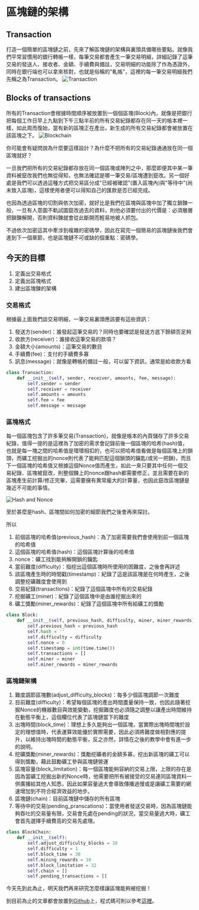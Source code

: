 # 區塊鏈的架構
## Transaction
打造一個簡單的區塊鏈之前，先來了解區塊鏈的架構與裏頭具備哪些要點。就像我們平常習慣用的銀行轉帳一樣，每筆交易都會產生一筆交易明細，詳細記錄了這筆交易的發送人、接收者、金額、手續費與備註，交易明細的功能除了作為憑證外，同時在銀行端也可以拿來核對，也就是俗稱的"軋帳"，這裡的每一筆交易明細我們先稱之為Transaction。
![Transaction](https://www.lkm543.site/it_iron_man/day2_1.png)

## Blocks of transactions
所有的Transaction會根據時間順序被放置到一個個區塊(Block)內，就像是把銀行把每個工作日早上九點到下午三點半前的所有交易紀錄都存在同一天的帳本裡一樣，如此周而復始，當有新的區塊正在產出，新生成的所有交易紀錄都會被放置在該區塊之下。
![Blockchain](https://www.lkm543.site/it_iron_man/day2_2.png)

你可能會有疑問說為什麼要這樣設計？為什麼不把所有的交易紀錄通通放在同一個區塊就好？

一旦我們把所有的交易紀錄都存放在同一個區塊或陣列之中，那麼即便其中某一筆資料被竄改我們也無從得知，也無法確認是哪一筆交易/區塊遭到竄改。另一個好處是我們可以透過這種方式把交易區分成"已經被確認"(置入區塊內)與"等待中"(尚未致入區塊)，這樣使用者便可以得知自己的匯款是否已經完成。

也因為透過區塊的切割與依次加密，就好比是我們在區塊與區塊中加了獨立鎖鍊一般，一旦有人意圖不軌試圖竄改過去的資料，則他必須要付出的代價是：必須層層把鎖鍊解開，否則資料鍊就會從此斷開而輕易地被人抓包。

不過依次加密這其中牽涉到複雜的密碼學，因此在寫完一個簡易的區塊鏈後我們會進到下一個章節，也是區塊鏈不可或缺的個重點：密碼學。

## 今天的目標
1. 定義出交易格式
2. 定義出區塊格式
3. 建出區塊鍊的架構

### 交易格式

根據最上面我們談交易明細，一筆交易裏頭應該要有這些資訊：

1. 發送方(sender)：誰發起這筆交易的？同時也要確認是發送方底下餘額否足夠
2. 收款方(receiver)：誰接收這筆交易的款項？
3. 金額大小(amounts)：這筆交易的數目
4. 手續費(fee)：支付的手續費多寡
5. 訊息(message)：就像是轉帳的備註一般，可以留下資訊，通常是給收款方看
```python
class Transaction:
    def __init__(self, sender, receiver, amounts, fee, message):
        self.sender = sender
        self.receiver = receiver
        self.amounts = amounts
        self.fee = fee
        self.message = message
```

### 區塊格式

每一個區塊包含了許多筆交易(Transaction)，就像是帳本的內頁儲存了許多交易紀錄，值得一提的是這裡為了加密的需求會記錄前後一個區塊的哈希(hash)值，也就是每一塊之間的哈希值是環環相扣的，也可以把哈希值看做是每個區塊上的鎖頭，而礦工挖掘出的nonce則代表了能夠匹配這個鎖頭的鑰匙(或另一把鎖)，而且下一個區塊的哈希值又根據這個Nonce值而產生，如此一來只要其中任何一個交易紀錄、區塊被竄改，則整個鍊上的nonce跟hash都需要修正，並且需要在新的區塊產生前計算/修正完畢，這需要擁有異常龐大的計算量，也因此竄改區塊鏈是幾近不可能的事情。

![Hash and Nonce](https://www.lkm543.site/it_iron_man/day2_3.png)

至於甚麼是hash、區塊間如何加密的細節我們之後會再來探討。

所以

1. 前個區塊的哈希值(previous_hash)：為了加密需要我們會使用到前一個區塊的哈希值
2. 這個區塊的哈希值(hash)：這個區塊計算後的哈希值
3. nonce：礦工找到能夠解開鎖的鑰匙
4. 當前難度(difficulty)：指挖出這個區塊時所使用的困難度，之後會再詳述
5. 該區塊產生時的時間戳(timestamp)：紀錄了這是該區塊是在何時產生，之後調整挖礦難度會使用到
6. 交易紀錄(transactions)：紀錄了這個區塊中所有的交易紀錄
7. 挖掘礦工(miner)：紀錄了這個區塊中是由誰挖掘出來的
8. 礦工獎勵(miner_rewards)：紀錄了這個區塊中所有給礦工的獎勵

```python
class Block:
    def __init__(self, previous_hash, difficulty, miner, miner_rewards):
        self.previous_hash = previous_hash
        self.hash = ''
        self.difficulty = difficulty
        self.nonce = 0
        self.timestamp = int(time.time())
        self.transactions = []
        self.miner = miner
        self.miner_rewards = miner_rewards
```

### 區塊鏈架構

1. 難度調節區塊數(adjust_difficulty_blocks)：每多少個區塊調節一次難度
2. 目前難度(difficulty)：希望每個區塊的產出時間盡量保持一致，也因此隨著挖掘Nonce的機器數目與效能變動，挖掘難度也必須隨之調整以讓產出時間維持在動態平衡上，這個欄位代表了區塊鏈當下的難度
3. 出塊時間(block_time)：理想上多久能夠出一個區塊，當實際出塊時間塊於設定的理想值時，代表運算效能優於實際需要，因此必須將難度做相對應的提升，以維持出塊時間的動態平衡，反之亦然，詳情在之後的教學中會有進一步的說明。
4. 挖礦獎勵(miner_rewards)：獎勵挖礦者的金額多寡，挖出新區塊的礦工可以得到獎勵，藉此鼓勵礦工參與區塊鏈營運
5. 區塊容量(block_limitation)：每一個區塊能夠容納的交易上限，上限的存在是因為當礦工挖掘出新的Nonce時，他需要把所有被接受的交易連同區塊資料一併廣播給其他人知悉，因此如果容量過大會導致傳播過慢或是讓礦工需要的網速增加到不符合經濟效益的地步。
6. 區塊鏈(chain)：目前區塊鏈中儲存的所有區塊
7. 等待中的交易(pending_pranscations)：當使用者發送交易時，因為區塊鏈能夠吞吐的交易量有限，交易會先處在pending的狀況，當交易量過大時，礦工會首先選擇手續費高的交易先處理。

```python
class BlockChain:
    def __init__(self):
        self.adjust_difficulty_blocks = 10
        self.difficulty = 1
        self.block_time = 30
        self.mining_rewards = 10
        self.block_limitation = 32
        self.chain = []
        self.pending_transactions = []
```

今天先到此為止，明天我們再來研究怎麼樣讓區塊能夠被挖掘！

到目前為止的文章都會放置到[Github](https://github.com/lkm543/it_iron_man_2019)上，程式碼可則以參考[這裡](https://github.com/lkm543/it_iron_man_2019/blob/master/code/day02.py)。
